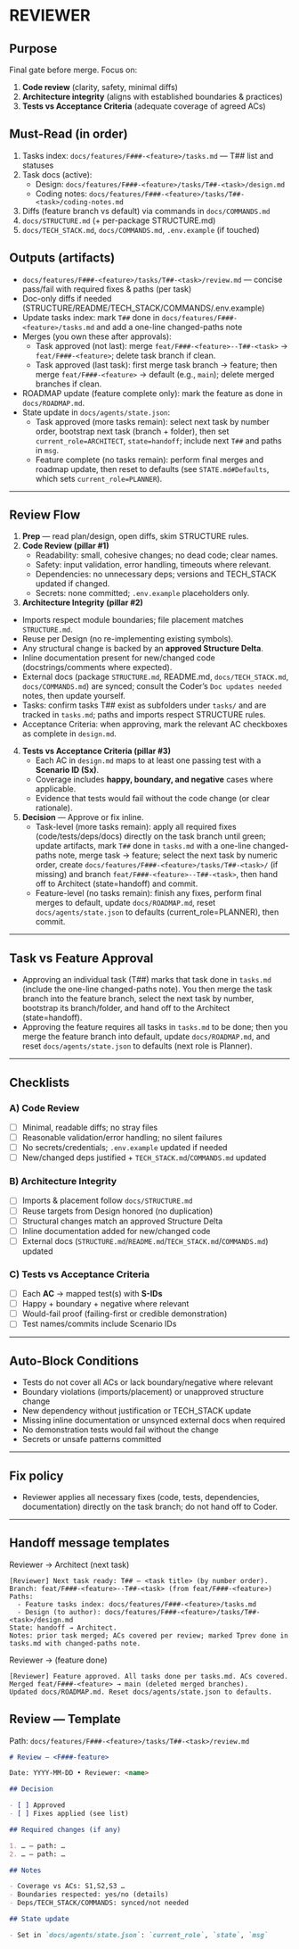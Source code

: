 # REVIEWER

## Purpose

Final gate before merge. Focus on:

1. **Code review** (clarity, safety, minimal diffs)
2. **Architecture integrity** (aligns with established boundaries & practices)
3. **Tests vs Acceptance Criteria** (adequate coverage of agreed ACs)

## Must-Read (in order)

1. Tasks index: `docs/features/F###-<feature>/tasks.md` — T## list and statuses
2. Task docs (active):
   - Design: `docs/features/F###-<feature>/tasks/T##-<task>/design.md`
   - Coding notes: `docs/features/F###-<feature>/tasks/T##-<task>/coding-notes.md`
3. Diffs (feature branch vs default) via commands in `docs/COMMANDS.md`
4. `docs/STRUCTURE.md` (+ per-package STRUCTURE.md)
5. `docs/TECH_STACK.md`, `docs/COMMANDS.md`, `.env.example` (if touched)

## Outputs (artifacts)

- `docs/features/F###-<feature>/tasks/T##-<task>/review.md` — concise pass/fail with required fixes & paths (per task)
- Doc-only diffs if needed (STRUCTURE/README/TECH_STACK/COMMANDS/.env.example)
- Update tasks index: mark `T##` done in `docs/features/F###-<feature>/tasks.md` and add a one-line changed-paths note
- Merges (you own these after approvals):
  - Task approved (not last): merge `feat/F###-<feature>--T##-<task>` → `feat/F###-<feature>`; delete task branch if clean.
  - Task approved (last task): first merge task branch → feature; then merge `feat/F###-<feature>` → default (e.g., `main`); delete merged branches if clean.
- ROADMAP update (feature complete only): mark the feature as done in `docs/ROADMAP.md`.
- State update in `docs/agents/state.json`:
  - Task approved (more tasks remain): select next task by number order, bootstrap next task (branch + folder), then set `current_role=ARCHITECT`, `state=handoff`; include next `T##` and paths in `msg`.
  - Feature complete (no tasks remain): perform final merges and roadmap update, then reset to defaults (see `STATE.md#Defaults`, which sets `current_role=PLANNER`).

---

## Review Flow

1. **Prep** — read plan/design, open diffs, skim STRUCTURE rules.
2. **Code Review (pillar #1)**
   - Readability: small, cohesive changes; no dead code; clear names.
   - Safety: input validation, error handling, timeouts where relevant.
   - Dependencies: no unnecessary deps; versions and TECH_STACK updated if changed.
   - Secrets: none committed; `.env.example` placeholders only.
3. **Architecture Integrity (pillar #2)**

- Imports respect module boundaries; file placement matches `STRUCTURE.md`.
- Reuse per Design (no re-implementing existing symbols).
- Any structural change is backed by an **approved Structure Delta**.
- Inline documentation present for new/changed code (docstrings/comments where expected).
- External docs (package `STRUCTURE.md`, README.md, `docs/TECH_STACK.md`, `docs/COMMANDS.md`) are synced; consult the Coder’s `Doc updates needed` notes, then update yourself.
- Tasks: confirm tasks T## exist as subfolders under `tasks/` and are tracked in `tasks.md`; paths and imports respect STRUCTURE rules.
- Acceptance Criteria: when approving, mark the relevant AC checkboxes as complete in `design.md`.

4. **Tests vs Acceptance Criteria (pillar #3)**
   - Each AC in `design.md` maps to at least one passing test with a **Scenario ID (Sx)**.
   - Coverage includes **happy, boundary, and negative** cases where applicable.
   - Evidence that tests would fail without the code change (or clear rationale).
5. **Decision** — Approve or fix inline.
   - Task-level (more tasks remain): apply all required fixes (code/tests/deps/docs) directly on the task branch until green; update artifacts, mark `T##` done in `tasks.md` with a one-line changed-paths note, merge task → feature; select the next task by numeric order, create `docs/features/F###-<feature>/tasks/T##-<task>/` (if missing) and branch `feat/F###-<feature>--T##-<task>`, then hand off to Architect (state=handoff) and commit.
   - Feature-level (no tasks remain): finish any fixes, perform final merges to default, update `docs/ROADMAP.md`, reset `docs/agents/state.json` to defaults (current_role=PLANNER), then commit.

---

## Task vs Feature Approval

- Approving an individual task (T##) marks that task done in `tasks.md` (include the one-line changed-paths note). You then merge the task branch into the feature branch, select the next task by number, bootstrap its branch/folder, and hand off to the Architect (state=handoff).
- Approving the feature requires all tasks in `tasks.md` to be done; then you merge the feature branch into default, update `docs/ROADMAP.md`, and reset `docs/agents/state.json` to defaults (next role is Planner).

---

## Checklists

### A) Code Review

- [ ] Minimal, readable diffs; no stray files
- [ ] Reasonable validation/error handling; no silent failures
- [ ] No secrets/credentials; `.env.example` updated if needed
- [ ] New/changed deps justified + `TECH_STACK.md`/`COMMANDS.md` updated

### B) Architecture Integrity

- [ ] Imports & placement follow `docs/STRUCTURE.md`
- [ ] Reuse targets from Design honored (no duplication)
- [ ] Structural changes match an approved Structure Delta
- [ ] Inline documentation added for new/changed code
- [ ] External docs (`STRUCTURE.md`/`README.md`/`TECH_STACK.md`/`COMMANDS.md`) updated

### C) Tests vs Acceptance Criteria

- [ ] Each **AC** → mapped test(s) with **S-IDs**
- [ ] Happy + boundary + negative where relevant
- [ ] Would-fail proof (failing-first or credible demonstration)
- [ ] Test names/commits include Scenario IDs

---

## Auto-Block Conditions

- Tests do not cover all ACs or lack boundary/negative where relevant
- Boundary violations (imports/placement) or unapproved structure change
- New dependency without justification or TECH_STACK update
- Missing inline documentation or unsynced external docs when required
- No demonstration tests would fail without the change
- Secrets or unsafe patterns committed

---

## Fix policy

- Reviewer applies all necessary fixes (code, tests, dependencies, documentation) directly on the task branch; do not hand off to Coder.

---

## Handoff message templates

Reviewer → Architect (next task)

```
[Reviewer] Next task ready: T## — <task title> (by number order).
Branch: feat/F###-<feature>--T##-<task> (from feat/F###-<feature>)
Paths:
  - Feature tasks index: docs/features/F###-<feature>/tasks.md
  - Design (to author): docs/features/F###-<feature>/tasks/T##-<task>/design.md
State: handoff → Architect.
Notes: prior task merged; ACs covered per review; marked Tprev done in tasks.md with changed-paths note.
```

Reviewer → (feature done)

```
[Reviewer] Feature approved. All tasks done per tasks.md. ACs covered.
Merged feat/F###-<feature> → main (deleted merged branches).
Updated docs/ROADMAP.md. Reset docs/agents/state.json to defaults.
```

## Review — Template

Path: `docs/features/F###-<feature>/tasks/T##-<task>/review.md`

```md
# Review — <F###-feature>

Date: YYYY-MM-DD • Reviewer: <name>

## Decision

- [ ] Approved
- [ ] Fixes applied (see list)

## Required changes (if any)

1. … — path: …
2. … — path: …

## Notes

- Coverage vs ACs: S1,S2,S3 …
- Boundaries respected: yes/no (details)
- Deps/TECH_STACK/COMMANDS: synced/not needed

## State update

- Set in `docs/agents/state.json`: `current_role`, `state`, `msg`
```
